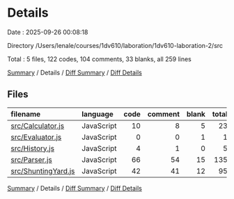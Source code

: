# Details

Date : 2025-09-26 00:08:18

Directory /Users/lenale/courses/1dv610/laboration/1dv610-laboration-2/src

Total : 5 files,  122 codes, 104 comments, 33 blanks, all 259 lines

[Summary](results.md) / Details / [Diff Summary](diff.md) / [Diff Details](diff-details.md)

## Files
| filename | language | code | comment | blank | total |
| :--- | :--- | ---: | ---: | ---: | ---: |
| [src/Calculator.js](/src/Calculator.js) | JavaScript | 10 | 8 | 5 | 23 |
| [src/Evaluator.js](/src/Evaluator.js) | JavaScript | 0 | 0 | 1 | 1 |
| [src/History.js](/src/History.js) | JavaScript | 4 | 1 | 0 | 5 |
| [src/Parser.js](/src/Parser.js) | JavaScript | 66 | 54 | 15 | 135 |
| [src/ShuntingYard.js](/src/ShuntingYard.js) | JavaScript | 42 | 41 | 12 | 95 |

[Summary](results.md) / Details / [Diff Summary](diff.md) / [Diff Details](diff-details.md)